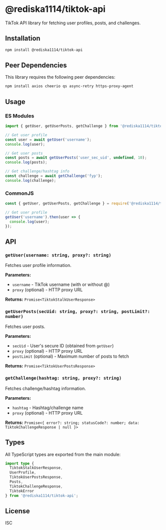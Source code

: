 # @rediska1114/tiktok-api

TikTok API library for fetching user profiles, posts, and challenges.

## Installation

```bash
npm install @rediska1114/tiktok-api
```

## Peer Dependencies

This library requires the following peer dependencies:

```bash
npm install axios cheerio qs async-retry https-proxy-agent
```

## Usage

### ES Modules

```typescript
import { getUser, getUserPosts, getChallenge } from '@rediska1114/tiktok-api';

// Get user profile
const user = await getUser('username');
console.log(user);

// Get user posts
const posts = await getUserPosts('user_sec_uid', undefined, 10);
console.log(posts);

// Get challenge/hashtag info
const challenge = await getChallenge('fyp');
console.log(challenge);
```

### CommonJS

```javascript
const { getUser, getUserPosts, getChallenge } = require('@rediska1114/tiktok-api');

// Get user profile
getUser('username').then(user => {
  console.log(user);
});
```

## API

### `getUser(username: string, proxy?: string)`

Fetches user profile information.

**Parameters:**
- `username` - TikTok username (with or without @)
- `proxy` (optional) - HTTP proxy URL

**Returns:** `Promise<TiktokStalkUserResponse>`

### `getUserPosts(secUid: string, proxy?: string, postLimit?: number)`

Fetches user posts.

**Parameters:**
- `secUid` - User's secure ID (obtained from `getUser`)
- `proxy` (optional) - HTTP proxy URL
- `postLimit` (optional) - Maximum number of posts to fetch

**Returns:** `Promise<TiktokUserPostsResponse>`

### `getChallenge(hashtag: string, proxy?: string)`

Fetches challenge/hashtag information.

**Parameters:**
- `hashtag` - Hashtag/challenge name
- `proxy` (optional) - HTTP proxy URL

**Returns:** `Promise<{ error?: string; statusCode?: number; data: TiktokChallengeResponse | null }>`

## Types

All TypeScript types are exported from the main module:

```typescript
import type {
  TiktokStalkUserResponse,
  UserProfile,
  TiktokUserPostsResponse,
  Posts,
  TiktokChallengeResponse,
  TiktokError
} from '@rediska1114/tiktok-api';
```

## License

ISC
